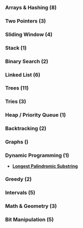 ### Arrays & Hashing (8)



### Two Pointers (3)



### Sliding Window (4)



### Stack (1)



### Binary Search (2)



### Linked List (6)



### Trees (11)



### Tries (3)



### Heap / Priority Queue (1)



### Backtracking (2)



### Graphs ()



### Dynamic Programming (1)
- **[Longest Palindromic Substring](https://leetcode.com/problems/longest-palindromic-substring/description/?envType=daily-question&envId=2023-10-27)**



### Greedy (2)



### Intervals (5)



### Math & Geometry (3)



### Bit Manipulation (5)
